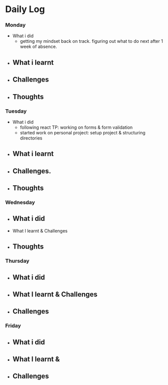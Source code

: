 # Daily Log

### Monday
- What i did
  - getting my mindset back on track. figuring out what to do next after 1 week of absence.
- What i learnt
  - 
- Challenges
  -  
- Thoughts
  - 

### Tuesday
- What i did
  - following react TP: working on forms & form validation
  - started work on personal project: setup project & structuring directories
- What i learnt
  - 
- Challenges.
  - 
- Thoughts
  - 
### Wednesday
- What i did
  - 
- What I learnt & Challenges
  
- Thoughts
  - 

### Thursday
- What i did
  - 
- What I learnt & Challenges
  - 
- Challenges
  - 
 
  
### Friday
- What i did
  -  
- What I learnt & 
  - 
- Challenges
  - 
 
  
 
